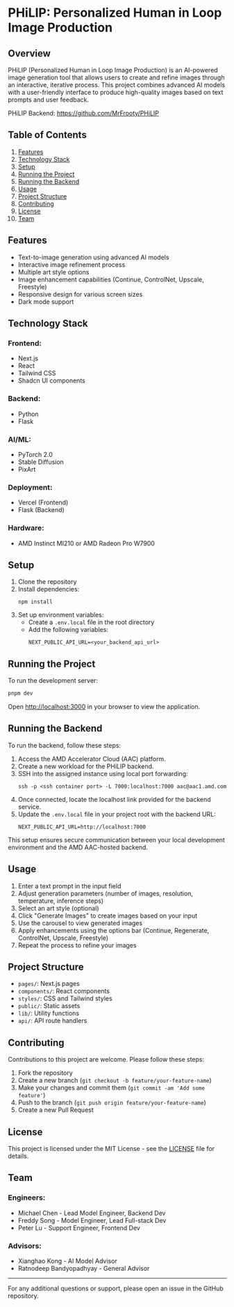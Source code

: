 # PHiLIP: Personalized Human in Loop Image Production

## Overview

PHiLIP (Personalized Human in Loop Image Production) is an AI-powered image generation tool that allows users to create and refine images through an interactive, iterative process. This project combines advanced AI models with a user-friendly interface to produce high-quality images based on text prompts and user feedback.

PHiLIP Backend: https://github.com/MrFrooty/PHiLIP

## Table of Contents

1. [Features](#features)
2. [Technology Stack](#technology-stack)
3. [Setup](#setup)
4. [Running the Project](#running-the-project)
5. [Running the Backend](#running-the-backend)
6. [Usage](#usage)
7. [Project Structure](#project-structure)
8. [Contributing](#contributing)
9. [License](#license)
10. [Team](#team)

## Features

- Text-to-image generation using advanced AI models
- Interactive image refinement process
- Multiple art style options
- Image enhancement capabilities (Continue, ControlNet, Upscale, Freestyle)
- Responsive design for various screen sizes
- Dark mode support

## Technology Stack

### Frontend:
- Next.js
- React
- Tailwind CSS
- Shadcn UI components

### Backend:
- Python
- Flask

### AI/ML:
- PyTorch 2.0
- Stable Diffusion
- PixArt

### Deployment:
- Vercel (Frontend)
- Flask (Backend)

### Hardware:
- AMD Instinct MI210 or AMD Radeon Pro W7900

## Setup

1. Clone the repository
2. Install dependencies:
   ```
   npm install
   ```
3. Set up environment variables:
   - Create a `.env.local` file in the root directory
   - Add the following variables:
     ```
     NEXT_PUBLIC_API_URL=<your_backend_api_url>
     ```

## Running the Project

To run the development server:

```bash
pnpm dev
```

Open [http://localhost:3000](http://localhost:3000) in your browser to view the application.

## Running the Backend

To run the backend, follow these steps:

1. Access the AMD Accelerator Cloud (AAC) platform.
2. Create a new workload for the PHiLIP backend.
3. SSH into the assigned instance using local port forwarding:
   ```
   ssh -p <ssh container port> -L 7000:localhost:7000 aac@aac1.amd.com
   ```
4. Once connected, locate the localhost link provided for the backend service.
5. Update the `.env.local` file in your project root with the backend URL:
   ```
   NEXT_PUBLIC_API_URL=http://localhost:7000
   ```

This setup ensures secure communication between your local development environment and the AMD AAC-hosted backend.

## Usage

1. Enter a text prompt in the input field
2. Adjust generation parameters (number of images, resolution, temperature, inference steps)
3. Select an art style (optional)
4. Click "Generate Images" to create images based on your input
5. Use the carousel to view generated images
6. Apply enhancements using the options bar (Continue, Regenerate, ControlNet, Upscale, Freestyle)
7. Repeat the process to refine your images

## Project Structure

- `pages/`: Next.js pages
- `components/`: React components
- `styles/`: CSS and Tailwind styles
- `public/`: Static assets
- `lib/`: Utility functions
- `api/`: API route handlers

## Contributing

Contributions to this project are welcome. Please follow these steps:

1. Fork the repository
2. Create a new branch (`git checkout -b feature/your-feature-name`)
3. Make your changes and commit them (`git commit -am 'Add some feature'`)
4. Push to the branch (`git push origin feature/your-feature-name`)
5. Create a new Pull Request

## License

This project is licensed under the MIT License - see the [LICENSE](LICENSE) file for details.

## Team

### Engineers:
- Michael Chen - Lead Model Engineer, Backend Dev
- Freddy Song - Model Engineer, Lead Full-stack Dev
- Peter Lu - Support Engineer, Frontend Dev

### Advisors:
- Xianghao Kong - AI Model Advisor
- Ratnodeep Bandyopadhyay - General Advisor

---

For any additional questions or support, please open an issue in the GitHub repository.
